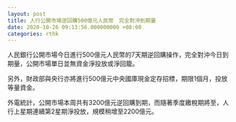 ```yaml
---
layout: post
title: 人行公開市場逆回購500億元人民幣　完全對沖到期量
date: 2020-10-26 09:13:56.000000000 +08:00
categories: rthk
---
```


人民銀行公開市場今日進行500億元人民幣的7天期逆回購操作，完全對沖今日到期量，公開市場單日並無資金淨投放或淨回籠。

另外，財政部與央行亦將進行500億元中央國庫現金定存招標，期限1個月，投放等量資金。

外電統計，公開市場本周共有3200億元逆回購到期，而隨著季度繳稅期將至，人行上星期連續第2星期淨投放，規模稍增至2200億元。
